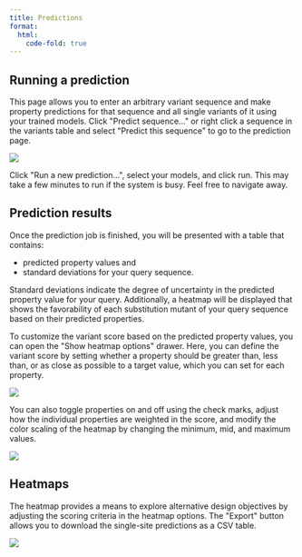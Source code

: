 ```yaml
---
title: Predictions
format:
  html:
    code-fold: true
---
```


## Running a prediction

This page allows you to enter an arbitrary variant sequence and make
property predictions for that sequence and all single variants of it
using your trained models. Click "Predict sequence..." or right click a
sequence in the variants table and select "Predict this sequence" to go
to the prediction page.

![](/main_tutorial_images/14_predict_table.png)

Click "Run a new prediction...", select your models, and click run. This
may take a few minutes to run if the system is busy. Feel free to navigate
away.

## Prediction results

Once the prediction job is finished, you will be presented with a table
that contains: 
* predicted property values and 
* standard deviations
for your query sequence.

Standard deviations indicate the degree of uncertainty in the predicted
property value for your query. Additionally, a heatmap will be displayed
that shows the favorability of each substitution mutant of your query
sequence based on their predicted properties.

To customize the variant score based on the predicted property values,
you can open the "Show heatmap options" drawer. Here, you can define
the variant score by setting whether a property should be greater than,
less than, or as close as possible to a target value, which you can set
for each property.

![](/main_tutorial_images/15_predict_seq.png)

You can also toggle properties on and off using the check marks, adjust
how the individual properties are weighted in the score, and modify the
color scaling of the heatmap by changing the minimum, mid, and maximum
values.

![](/main_tutorial_images/16_heatmap_op.png)

## Heatmaps 

The heatmap provides a means to explore alternative design
objectives by adjusting the scoring criteria in the heatmap options. The
\"Export\" button allows you to download the single-site predictions as
a CSV table.

![](/main_tutorial_images/17_heatmap.png)